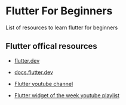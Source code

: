 # Flutter For Beginners

List of resources to learn flutter for beginners

## Flutter offical resources

- [flutter.dev](https://github.com/Achudh/flutter_for_beginners.git)

- [docs.flutter.dev](https://docs.flutter.dev/)

- [Flutter youtube channel](https://www.youtube.com/flutterdev)

- [Flutter widget of the week youtube playlist](https://www.youtube.com/watch?v=cVAGLDuc2xE&list=PLjxrf2q8roU23XGwz3Km7sQZFTdB996iG)
